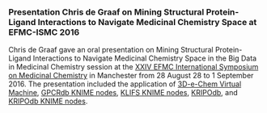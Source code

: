### Presentation Chris de Graaf on Mining Structural Protein-Ligand Interactions to Navigate Medicinal Chemistry Space at EFMC-ISMC 2016

Chris de Graaf gave an oral presentation on Mining Structural Protein-Ligand Interactions to Navigate Medicinal Chemistry Space in the Big Data in Medicinal Chemistry session at the [XXIV EFMC International Symposium on Medicinal Chemistry](http://www.ldorganisation.com/v2/produits.php?langue=english&cle_menus=1238915829&cle_data=1360153405&output=4) in Manchester from 28 August 28 to 1 September 2016. The presentation included the application of [3D-e-Chem Virtual Machine](https://3d-e-chem.github.io/3D-e-Chem-VM/), [GPCRdb KNIME nodes](https://github.com/3D-e-Chem/knime-gpcrdb), [KLIFS KNIME nodes](https://github.com/3D-e-Chem/knime-klifs), [KRIPOdb](https://github.com/3D-e-Chem/knime-kripodb), and [KRIPOdb KNIME nodes](https://github.com/3D-e-Chem/knime-kripodb).
